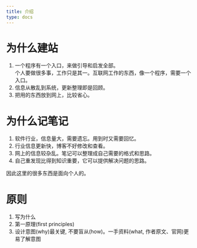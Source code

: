 ```yaml
---
title: 介绍
type: docs
---
```


# 为什么建站
1. 一个程序有一个入口，来做引导和启发全部。<br/>
个人要做很多事，工作只是其一。互联网工作的东西，像一个程序，需要一个入口。
1. 信息从散乱到系统，更新整理即是回顾。
1. 把用的东西放到网上，比较省心。


# 为什么记笔记
1. 软件行业，信息量大，需要遗忘。用到时又需要回忆。
1. 行业信息更新快，博客不好修改和查看。
1. 网上的信息较杂乱。笔记可以整理成自己需要的格式和思路。
1. 自己重发现比得到知识重要，它可以提供解决问题的思路。


因此这里的很多东西是面向个人的。

# 原则
1. 写为什么
1. 第一原理(first principles)
1. 设计意图(why)最关键, 不要盲从(how)。一手资料(what, 作者原文、官网)更易了解意图
